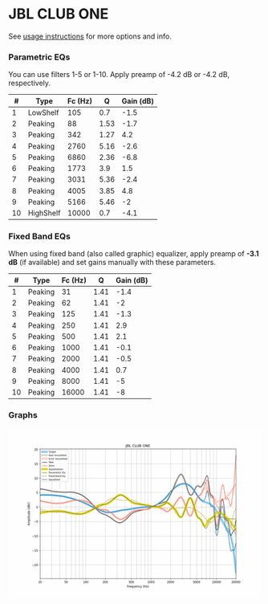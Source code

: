 # JBL CLUB ONE
See [usage instructions](https://github.com/jaakkopasanen/AutoEq#usage) for more options and info.

### Parametric EQs
You can use filters 1-5 or 1-10. Apply preamp of -4.2 dB or -4.2 dB, respectively.

|   # | Type      |   Fc (Hz) |    Q |   Gain (dB) |
|-----|-----------|-----------|------|-------------|
|   1 | LowShelf  |       105 | 0.7  |        -1.5 |
|   2 | Peaking   |        88 | 1.53 |        -1.7 |
|   3 | Peaking   |       342 | 1.27 |         4.2 |
|   4 | Peaking   |      2760 | 5.16 |        -2.6 |
|   5 | Peaking   |      6860 | 2.36 |        -6.8 |
|   6 | Peaking   |      1773 | 3.9  |         1.5 |
|   7 | Peaking   |      3031 | 5.36 |        -2.4 |
|   8 | Peaking   |      4005 | 3.85 |         4.8 |
|   9 | Peaking   |      5166 | 5.46 |        -2   |
|  10 | HighShelf |     10000 | 0.7  |        -4.1 |

### Fixed Band EQs
When using fixed band (also called graphic) equalizer, apply preamp of **-3.1 dB** (if available) and set gains manually with these parameters.

|   # | Type    |   Fc (Hz) |    Q |   Gain (dB) |
|-----|---------|-----------|------|-------------|
|   1 | Peaking |        31 | 1.41 |        -1.4 |
|   2 | Peaking |        62 | 1.41 |        -2   |
|   3 | Peaking |       125 | 1.41 |        -1.3 |
|   4 | Peaking |       250 | 1.41 |         2.9 |
|   5 | Peaking |       500 | 1.41 |         2.1 |
|   6 | Peaking |      1000 | 1.41 |        -0.1 |
|   7 | Peaking |      2000 | 1.41 |        -0.5 |
|   8 | Peaking |      4000 | 1.41 |         0.7 |
|   9 | Peaking |      8000 | 1.41 |        -5   |
|  10 | Peaking |     16000 | 1.41 |        -8   |

### Graphs
![](./JBL%20CLUB%20ONE.png)
